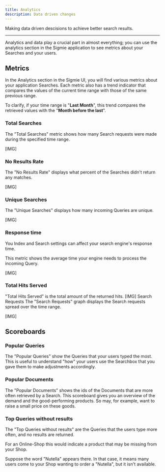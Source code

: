```yaml
---
title: Analytics
description: Data driven changes
---
```


Making data driven descisions to achieve better search results.

---

Analytics and data play a crucial part in almost everything; you can use the analytics section in the Sigmie application to see metrics about your Searches and your users.

## Metrics

In the Analytics section in the Sigmie UI, you will find various metrics about your application Searches.
Each metric also has a trend indicator that compares the values of the current time range with those of the same previous range.

To clarify, if your time range is "**Last Month**", this trend compares the retrieved values with the "**Month before the last**".

### Total Searches

The "Total Searches" metric shows how many Search requests were made during the specified time range.

[IMG]

### No Results Rate

The "No Results Rate" displays what percent of the Searches didn't return any matches.

[IMG]

### Unique Searches

The "Unique Searches" displays how many incoming Queries are unique.

[IMG]

### Response time

You Index and Search settings can affect your search engine's response time.

This metric shows the average time your engine needs to process the incoming Query.

[IMG]

### Total Hits Served

"Total Hits Served" is the total amount of the returned hits.
[IMG]
Search Requests
The "Search Requests" graph displays the Search requests spread over the time range.

[IMG]

## Scoreboards

### Popular Queries

The "Popular Queries" show the Queries that your users typed the most.
This is useful to understand "how" your users use the Searchbox that you gave them to make adjustments accordingly.

### Popular Documents

The "Popular Documents" shows the ids of the Documents that are more often retrieved by a Search.
This scoreboard gives you an overview of the demand and the good-performing products. So may, for example, want to raise a small price on these goods.

### Top Queries without results

The "Top Queries without results" are the Queries that the users type more often, and no results are returned.

For an Online-Shop this would indicate a product that may be missing from your Shop.

Suppose the word "Nutella" appears there. In that case, it means many users come to your Shop wanting to order a "Nutella", but it isn't available.
